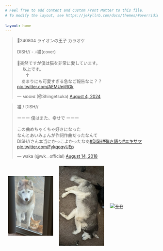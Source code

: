 ```yaml
---
# Feel free to add content and custom Front Matter to this file.
# To modify the layout, see https://jekyllrb.com/docs/themes/#overriding-theme-defaults

layout: home
---
```


<blockquote class="twitter-tweet" data-media-max-width="560"><p lang="ja" dir="ltr">📝240804 ライオンの王子 カラオケ<br><br>DISH// - 🎶猫(cover) <br><br>🦁突然ですが僕は猫を非常に愛しています。<br>　 以上です。<br>　　↑<br>　あまりにも可愛すぎる急なご報告なに？？ <a href="https://t.co/AEMUejiRGk">pic.twitter.com/AEMUejiRGk</a></p>&mdash; ᴍᴏᴏɴɪ (@Shingetsuka) <a href="https://twitter.com/Shingetsuka/status/1820102910958875108?ref_src=twsrc%5Etfw">August 4, 2024</a></blockquote> <script async src="https://platform.twitter.com/widgets.js" charset="utf-8"></script>

<blockquote class="twitter-tweet" data-media-max-width="560"><p lang="ja" dir="ltr">猫 / DISH//<br><br>ーーー 僕はまた、幸せで ーーー<br><br>この曲めちゃくちゃ好きになった<br>なんとあいみょんが作詞作曲だったなんて<br>DISH//さん本当にかっこよかったなあ<a href="https://twitter.com/hashtag/DISH?src=hash&amp;ref_src=twsrc%5Etfw">#DISH</a><a href="https://twitter.com/hashtag/%E5%BC%BE%E3%81%8D%E8%AA%9E%E3%82%8A?src=hash&amp;ref_src=twsrc%5Etfw">#弾き語り</a><a href="https://twitter.com/hashtag/%E3%82%A8%E3%82%AD%E3%82%B5%E3%83%9E?src=hash&amp;ref_src=twsrc%5Etfw">#エキサマ</a> <a href="https://t.co/FykqoqvUEp">pic.twitter.com/FykqoqvUEp</a></p>&mdash; waka (@wk__official) <a href="https://twitter.com/wk__official/status/1029321985287831552?ref_src=twsrc%5Etfw">August 14, 2018</a></blockquote> <script async src="https://platform.twitter.com/widgets.js" charset="utf-8"></script>

<div style="display: flex; justify-content: space-between; align-items: center; flex-wrap: wrap;">
  <div style="flex: 1; padding: 10px;">
    <img src="/imgs/coco_moca.jpg" alt="COCOMOCA" style="width: 100%; height: auto;">
  </div>
  <div style="flex: 1; padding: 10px;">
    <img src="/imgs/cooper.jpg" alt="Cooper" style="width: 100%; height: auto;">
  </div>
  <div style="flex: 1; padding: 10px;">
    <img src="/imgs/cat_yuhua.jpg" alt="丑丑" style="width: 100%; height: auto;">
  </div>
</div>